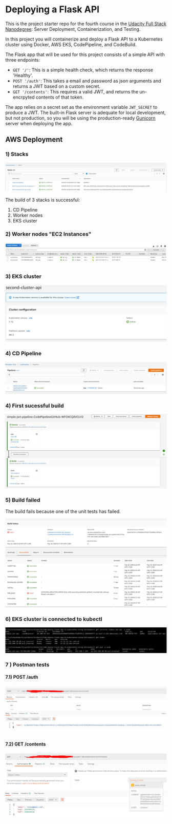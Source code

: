 # Deploying a Flask API

This is the project starter repo for the fourth course in the [Udacity Full Stack Nanodegree](https://www.udacity.com/course/full-stack-web-developer-nanodegree--nd004): Server Deployment, Containerization, and Testing.

In this project you will containerize and deploy a Flask API to a Kubernetes cluster using Docker, AWS EKS, CodePipeline, and CodeBuild.

The Flask app that will be used for this project consists of a simple API with three endpoints:

- `GET '/'`: This is a simple health check, which returns the response 'Healthy'. 
- `POST '/auth'`: This takes a email and password as json arguments and returns a JWT based on a custom secret.
- `GET '/contents'`: This requires a valid JWT, and returns the un-encrpyted contents of that token. 

The app relies on a secret set as the environment variable `JWT_SECRET` to produce a JWT. The built-in Flask server is adequate for local development, but not production, so you will be using the production-ready [Gunicorn](https://gunicorn.org/) server when deploying the app.

## AWS Deployment

### 1) Stacks

![](./images/2.png)

The build of 3 stacks is successful:
 
 1. CD Pipeline
 2. Worker nodes
 3. EKS cluster

### 2) Worker nodes "EC2 Instances"

![](./images/3.png)

### 3) EKS cluster

![](./images/6.png)

### 4) CD Pipeline

![](./images/4.png)

### 4) First sucessful build

![](./images/5.png)

### 5) Build failed

The build fails because one of the unit tests has failed.

![](./images/7.png)

### 6) EKS cluster is connected to kubectl

![](./images/1.png)

### 7 ) Postman tests 

#### 7.1) POST /auth

![](./images/8.png)

#### 7.2) GET /contents

![](./images/9.png)